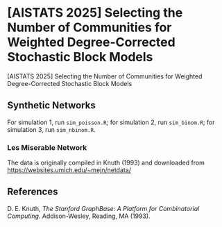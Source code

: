 # [AISTATS 2025] Selecting the Number of Communities for Weighted Degree-Corrected Stochastic Block Models
[AISTATS 2025] Selecting the Number of Communities for Weighted Degree-Corrected Stochastic Block Models

## Synthetic Networks

For simulation 1, run `sim_poisson.R`; for simulation 2, run `sim_binom.R`; for simulation 3, run `sim_nbinom.R`.

### Les Miserable Network

The data is originally compiled in Knuth (1993) and downloaded from https://websites.umich.edu/~mejn/netdata/ 

## References
D. E. Knuth, *The Stanford GraphBase: A Platform for Combinatorial Computing*. Addison-Wesley, Reading, MA (1993).